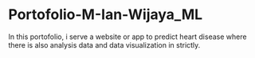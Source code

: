 # Portofolio-M-Ian-Wijaya_ML
In this portofolio, i serve a website or app to predict heart disease where there is also analysis data and data visualization in strictly.
